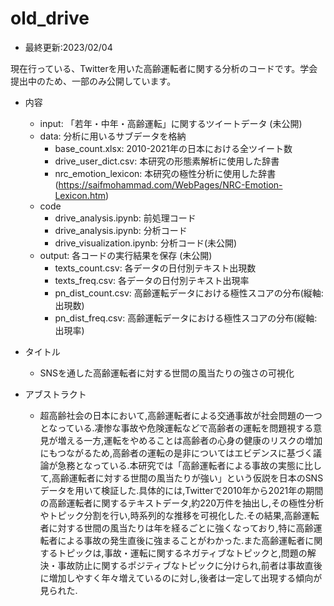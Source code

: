 # old_drive 
- 最終更新:2023/02/04

現在行っている、Twitterを用いた高齢運転者に関する分析のコードです。学会提出中のため、一部のみ公開しています。

- 内容
  - input: 「若年・中年・高齢運転」に関するツイートデータ (未公開)
  - data: 分析に用いるサブデータを格納
    - base_count.xlsx: 2010-2021年の日本における全ツイート数
    - drive_user_dict.csv: 本研究の形態素解析に使用した辞書
    - nrc_emotion_lexicon: 本研究の極性分析に使用した辞書 (https://saifmohammad.com/WebPages/NRC-Emotion-Lexicon.htm)
  - code
    - drive_analysis.ipynb: 前処理コード
    - drive_analysis.ipynb: 分析コード
    - drive_visualization.ipynb: 分析コード(未公開)
  - output: 各コードの実行結果を保存 (未公開)
    - texts_count.csv: 各データの日付別テキスト出現数
    - texts_freq.csv: 各データの日付別テキスト出現率
    - pn_dist_count.csv: 高齢運転データにおける極性スコアの分布(縦軸: 出現数)
    - pn_dist_freq.csv: 高齢運転データにおける極性スコアの分布(縦軸: 出現率)
  
  
- タイトル
  - SNSを通した高齢運転者に対する世間の風当たりの強さの可視化

- アブストラクト
  - 超高齢社会の日本において,高齢運転者による交通事故が社会問題の一つとなっている.凄惨な事故や危険運転などで高齢者の運転を問題視する意見が増える一方,運転をやめることは高齢者の心身の健康のリスクの増加にもつながるため,高齢者の運転の是非についてはエビデンスに基づく議論が急務となっている.本研究では「高齢運転者による事故の実態に比して,高齢運転者に対する世間の風当たりが強い」という仮説を日本のSNSデータを用いて検証した.具体的には,Twitterで2010年から2021年の期間の高齢運転者に関するテキストデータ,約220万件を抽出し,その極性分析やトピック分割を行い,時系列的な推移を可視化した.その結果,高齢運転者に対する世間の風当たりは年を経るごとに強くなっており,特に高齢運転者による事故の発生直後に強まることがわかった.また高齢運転者に関するトピックは,事故・運転に関するネガティブなトピックと,問題の解決・事故防止に関するポジティブなトピックに分けられ,前者は事故直後に増加しやすく年々増えているのに対し,後者は一定して出現する傾向が見られた.
